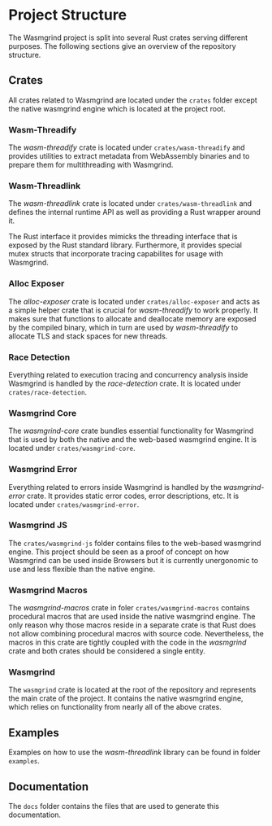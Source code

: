# Project Structure
The Wasmgrind project is split into several Rust crates serving different purposes. The following sections give an overview of the repository structure.

## Crates
All crates related to Wasmgrind are located under the `crates` folder except the native wasmgrind engine which is located at the project root.

### Wasm-Threadify
The _wasm-threadify_ crate is located under `crates/wasm-threadify` and provides utilities to extract metadata from WebAssembly binaries and to prepare them for multithreading with Wasmgrind.

### Wasm-Threadlink
The _wasm-threadlink_ crate is located under `crates/wasm-threadlink` and defines the internal runtime API as well as providing a Rust wrapper around it. 

The Rust interface it provides mimicks the threading interface that is exposed by the Rust standard library. Furthermore, it provides special mutex structs that incorporate tracing capabilites for usage with Wasmgrind.

### Alloc Exposer
The _alloc-exposer_ crate is located under `crates/alloc-exposer` and acts as a simple helper crate that is crucial for _wasm-threadify_ to work properly. It makes sure that functions to allocate and deallocate memory are exposed by the compiled binary, which in turn are used by _wasm-threadify_ to allocate TLS and stack spaces for new threads.

### Race Detection
Everything related to execution tracing and concurrency analysis inside Wasmgrind is handled by the _race-detection_ crate. It is located under `crates/race-detection`.

### Wasmgrind Core
The _wasmgrind-core_ crate bundles essential functionality for Wasmgrind that is used by both the native and the web-based wasmgrind engine. It is located under `crates/wasmgrind-core`.

### Wasmgrind Error
Everything related to errors inside Wasmgrind is handled by the _wasmgrind-error_ crate. It provides static error codes, error descriptions, etc. It is located under `crates/wasmgrind-error`.

### Wasmgrind JS
The `crates/wasmgrind-js` folder contains files to the web-based wasmgrind engine. This project should be seen as a proof of concept on how Wasmgrind can be used inside Browsers but it is currently unergonomic to use and less flexible than the native engine.

### Wasmgrind Macros
The _wasmgrind-macros_ crate in foler `crates/wasmgrind-macros` contains procedural macros that are used inside the native wasmgrind engine. The only reason why those macros reside in a separate crate is that Rust does not allow combining procedural macros with source code. Nevertheless, the macros in this crate are tightly coupled with the code in the _wasmgrind_ crate and both crates should be considered a single entity.

### Wasmgrind
The `wasmgrind` crate is located at the root of the repository and represents the main crate of the project. It contains the native wasmgrind engine, which relies on functionality from nearly all of the above crates.

## Examples
Examples on how to use the _wasm-threadlink_ library can be found in folder `examples`.

## Documentation
The `docs` folder contains the files that are used to generate this documentation.